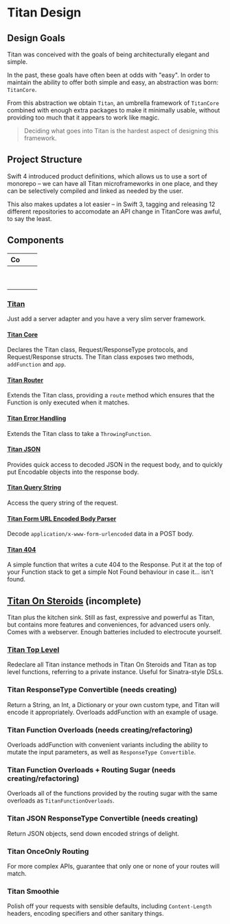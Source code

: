 # Titan Design

## Design Goals

Titan was conceived with the goals of being architecturally elegant and simple.

In the past, these goals have often been at odds with "easy". In order to maintain the ability to offer both simple and easy, an abstraction was born: `TitanCore`.

From this abstraction we obtain `Titan`, an umbrella framework of `TitanCore` combined with enough extra packages to make it minimally usable, without providing too much that it appears to work like magic.

> Deciding what goes into Titan is the hardest aspect of designing this framework.

## Project Structure

Swift 4 introduced product definitions, which allows us to use a sort of monorepo – we can have all Titan microframeworks in one place, and they can be selectively compiled and linked as needed by the user.

This also makes updates a lot easier – in Swift 3, tagging and releasing 12 different repositories to accomodate an API change in TitanCore was awful, to say the least.

## Components

| Co  |   |   |
|---|---|---|
|   |   |   |
|   |   |   |
|   |   |   |
|   |   |   |
|   |   |   |
|   |   |   |
|   |   |   |
|   |   |   |
|   |   |   |:

### [Titan](../Sources/Titan)
Just add a server adapter and you have a very slim server framework.

#### [Titan Core](../Sources/TitanCore)
Declares the Titan class, Request/ResponseType protocols, and Request/Response structs. The Titan class exposes two methods, `addFunction` and `app`.

#### [Titan Router](../Sources/TitanRouter) 
Extends the Titan class, providing a `route` method which ensures that the Function is only executed when it matches.

#### [Titan Error Handling](../Sources/TitanErrorHandling)
Extends the Titan class to take a `ThrowingFunction`.

#### [Titan JSON](../Sources/TitanJSON)
Provides quick access to decoded JSON in the request body, and to quickly put Encodable objects into the response body.

#### [Titan Query String](../Sources/TitanQueryString)
Access the query string of the request.

#### [Titan Form URL Encoded Body Parser](../Sources/TitanFormURLEncodedBodyParser)
Decode `application/x-www-form-urlencoded` data in a POST body.

#### [Titan 404](../Sources/Titan404) 
A simple function that writes a cute 404 to the Response. Put it at the top of your Function stack to get a simple Not Found behaviour in case it... isn't found.

## [Titan On Steroids](https://github.com/bermudadigitalstudio/TitanOnSteroids) (incomplete)
Titan plus the kitchen sink. Still as fast, expressive and powerful as Titan, but contains more features and conveniences, for advanced users only. Comes with a webserver. Enough batteries included to electrocute yourself.

### [Titan Top Level](https://github.com/bermudadigitalstudio/TitanTopLevel)
Redeclare all Titan instance methods in Titan On Steroids and Titan as top level functions, referring to a private instance. Useful for Sinatra-style DSLs.

### Titan ResponseType Convertible (needs creating)
Return a String, an Int, a Dictionary or your own custom type, and Titan will encode it appropriately. Overloads addFunction with an example of usage.

### Titan Function Overloads (needs creating/refactoring)
Overloads addFunction with convenient variants including the ability to mutate the input parameters, as well as `ResponseType Convertible`.

### Titan Function Overloads + Routing Sugar (needs creating/refactoring)
Overloads all of the functions provided by the routing sugar with the same overloads as `TitanFunctionOverloads`.

### Titan JSON ResponseType Convertible (needs creating)
Return JSON objects, send down encoded strings of delight.

### Titan OnceOnly Routing
For more complex APIs, guarantee that only one or none of your routes will match.

### Titan Smoothie
Polish off your requests with sensible defaults, including `Content-Length` headers, encoding specifiers and other sanitary things.

